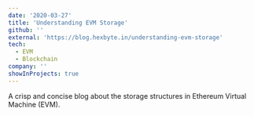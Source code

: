 ```yaml
---
date: '2020-03-27'
title: 'Understanding EVM Storage'
github: ''
external: 'https://blog.hexbyte.in/understanding-evm-storage'
tech:
  - EVM
  - Blockchain
company: ''
showInProjects: true
---
```


A crisp and concise blog about the storage structures in Ethereum Virtual Machine (EVM).
